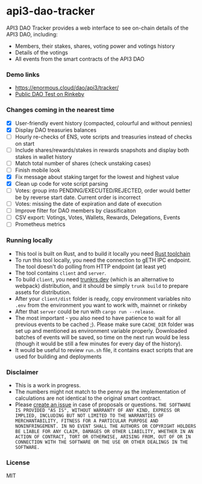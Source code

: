 # api3-dao-tracker

API3 DAO Tracker provides a web interface to see on-chain details of the API3 DAO, including:

- Members, their stakes, shares, voting power and votings history
- Details of the votings
- All events from the smart contracts of the API3 DAO

### Demo links

- https://enormous.cloud/dao/api3/tracker/
- [Public DAO Test on Rinkeby](https://enormous.cloud/dao/api3/tracker-rinkeby/)

### Changes coming in the nearest time
- [x] User-friendly event history (compacted, colourful and without pennies)
- [x] Display DAO treasuries balances
- [ ] Hourly re-checks of ENS, vote scripts and treasuries instead of checks on start
- [ ] Include shares/rewards/stakes in rewards snapshots and display both stakes in wallet history
- [ ] Match total number of shares (check unstaking cases)
- [ ] Finish mobile look
- [x] Fix message about staking target for the lowest and highest value
- [x] Clean up code for vote script parsing
- [ ] Votes: group into PENDING/EXECUTED/REJECTED, order would better be by reverse start date. Current order is incorrect
- [ ] Votes: missing the date of expiration and date of execution
- [ ] Improve filter for DAO members by classificaiton
- [ ] CSV export: Votings, Votes, Wallets, Rewards, Delegations, Events
- [ ] Prometheus metrics

### Running locally

- This tool is built on Rust, and to build it locally you need [Rust toolchain](https://www.rust-lang.org/tools/install)
- To run this tool locally, you need the connection to gETH IPC endpoint. The tool doesn't do polling from HTTP endpoint (at least yet)
- The tool contains `client` and `server`. 
- To build `client`, you need [trunkrs.dev](https://github.com/thedodd/trunk) (which is an alternative to webpack) distribution, and it should be simply `trunk build` to prepare assets for distribution.
- After your `client/dist` folder is ready, copy environment variables nito `.env` from the environment you want to work with, mainnet or rinkeby
- After that `server` could be run with `cargo run --release`.
- The most important - you also need to have patience to wait for all previous events to be cached ;). Please make sure `CACHE_DIR` folder was set up and mentioned as environment variable properly. Downloaded batches of events will be saved, so time on the next run would be less (though it would be still a few minutes for every day of the history).
- It would be useful to review `run.sh` file, it contains exact scripts that are used for building and deployments

### Disclaimer

- This is a work in progress. 
- The numbers might not match to the penny as the implementation of calculations are not identical to the original smart contract.
- Please [create an issue](https://github.com/EnormousCloud/api3-dao-tracker/issues) in case of proposals or questions.
`
THE SOFTWARE IS PROVIDED "AS IS", WITHOUT WARRANTY OF ANY KIND, EXPRESS OR IMPLIED, INCLUDING BUT NOT LIMITED TO THE WARRANTIES OF MERCHANTABILITY, FITNESS FOR A PARTICULAR PURPOSE AND NONINFRINGEMENT. IN NO EVENT SHALL THE AUTHORS OR COPYRIGHT HOLDERS BE LIABLE FOR ANY CLAIM, DAMAGES OR OTHER LIABILITY, WHETHER IN AN ACTION OF CONTRACT, TORT OR OTHERWISE, ARISING FROM, OUT OF OR IN CONNECTION WITH THE SOFTWARE OR THE USE OR OTHER DEALINGS IN THE SOFTWARE.
`

### License
MIT
